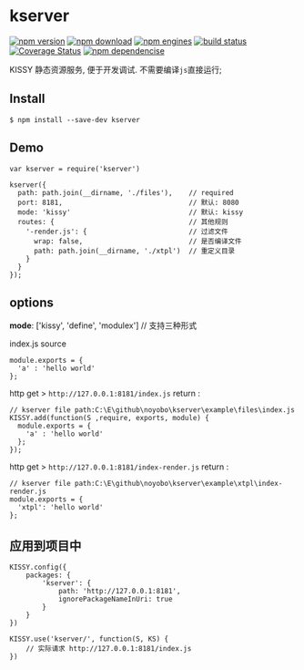 kserver
========


[![npm version](http://img.shields.io/npm/v/kserver.svg)](https://www.npmjs.org/package/kserver) [![npm download](http://img.shields.io/npm/dm/kserver.svg)](https://www.npmjs.org/package/kserver) [![npm engines](http://img.shields.io/node/v/kserver.svg)](https://www.npmjs.org/package/kserver) [![build status](http://img.shields.io/travis/noyobo/kserver.svg)](https://travis-ci.org/noyobo/kserver) [![Coverage Status](https://img.shields.io/coveralls/noyobo/kserver.svg)](https://coveralls.io/r/noyobo/kserver) [![npm dependencise](https://david-dm.org/noyobo/kserver.svg)](https://david-dm.org/noyobo/kserver)


KISSY 静态资源服务, 便于开发调试. 不需要编译`js`直接运行;

## Install

```
$ npm install --save-dev kserver
```

## Demo

```
var kserver = require('kserver')

kserver({
  path: path.join(__dirname, './files'),    // required
  port: 8181,                               // 默认: 8080
  mode: 'kissy'                             // 默认: kissy
  routes: {                                 // 其他规则
    '-render.js': {                         // 过滤文件
      wrap: false,                          // 是否编译文件
      path: path.join(__dirname, './xtpl')  // 重定义目录
    }
  }
});

```

## options

**mode**: ['kissy', 'define', 'modulex'] // 支持三种形式

index.js source

```
module.exports = {
  'a' : 'hello world'
};
```

http get > `http://127.0.0.1:8181/index.js` return :

```
// kserver file path:C:\E\github\noyobo\kserver\example\files\index.js
KISSY.add(function(S ,require, exports, module) {
  module.exports = {
    'a' : 'hello world'
  };
});
```
http get > `http://127.0.0.1:8181/index-render.js` return :

```
// kserver file path:C:\E\github\noyobo\kserver\example\xtpl\index-render.js
module.exports = {
  'xtpl': 'hello world'
};
```
## 应用到项目中

```
KISSY.config({
    packages: {
        'kserver': {
            path: 'http://127.0.0.1:8181',
            ignorePackageNameInUri: true
        }
    }
})

KISSY.use('kserver/', function(S, KS) {
    // 实际请求 http://127.0.0.1:8181/index.js
})
```